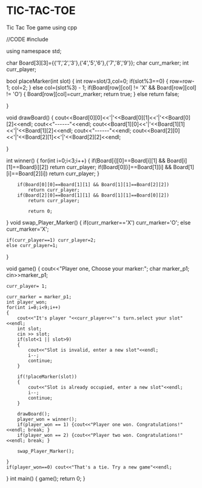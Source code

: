 # TIC-TAC-TOE
Tic Tac Toe game using cpp 


//CODE
#include <iostream>

using namespace std;

char Board[3][3]={{'1','2','3'},{'4','5','6'},{'7','8','9'}};
char curr_marker;
int curr_player;

bool placeMarker(int slot)
{
    int row=slot/3,col=0;
    if(slot%3==0)
    {
        row=row-1;
        col=2;
    }
    else
        col=(slot%3) - 1;
        if(Board[row][col] != 'X' && Board[row][col] != 'O')
        {
         Board[row][col]=curr_marker;
         return true;
        }
        else return false;

}

void drawBoard()
{
    cout<<Board[0][0]<<'|'<<Board[0][1]<<'|'<<Board[0][2]<<endl;
    cout<<"------"<<endl;
    cout<<Board[1][0]<<'|'<<Board[1][1]<<'|'<<Board[1][2]<<endl;
    cout<<"------"<<endl;
    cout<<Board[2][0]<<'|'<<Board[2][1]<<'|'<<Board[2][2]<<endl;

}

int winner()
{
    for(int i=0;i<3;i++)
    {
        if(Board[i][0]==Board[i][1] && Board[i][1]==Board[i][2])
            return curr_player;
        if(Board[0][i]==Board[1][i] && Board[1][i]==Board[2][i])
            return curr_player;
    }

        if(Board[0][0]==Board[1][1] && Board[1][1]==Board[2][2])
            return curr_player;
        if(Board[2][0]==Board[1][1] && Board[1][1]==Board[0][2])
            return curr_player;

            return 0;
}
void swap_Player_Marker()
{
    if(curr_marker=='X') curr_marker='O';
    else curr_marker='X';

    if(curr_player==1) curr_player=2;
    else curr_player=1;
}

void game()
{
    cout<<"Player one, Choose your marker:";
    char marker_p1;
    cin>>marker_p1;

    curr_player= 1;

    curr_marker = marker_p1;
    int player_won;
    for(int i=0;i<9;i++)
    {
        cout<<"It's player "<<curr_player<<"'s turn.select your slot"<<endl;
        int slot;
        cin >> slot;
        if(slot<1 || slot>9)
        {
            cout<<"Slot is invalid, enter a new slot"<<endl;
            i--;
            continue;
        }

        if(!placeMarker(slot))
        {
            cout<<"Slot is already occupied, enter a new slot"<<endl;
            i--;
            continue;
        }

        drawBoard();
        player_won = winner();
        if(player_won == 1) {cout<<"Player one won. Congratulations!"<<endl; break; }
        if(player_won == 2) {cout<<"Player two won. Congratulations!"<<endl; break; }

        swap_Player_Marker();

    }
    if(player_won==0) cout<<"That's a tie. Try a new game"<<endl;
}
int main()
{
   game();
   return 0;
}
